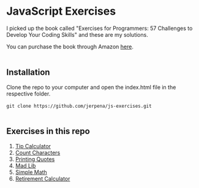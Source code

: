 # JavaScript Exercises

I picked up the book called "Exercises for Programmers: 57 Challenges to Develop Your Coding Skills" and these are my solutions.

You can purchase the book through Amazon [here](https://www.amazon.com/Exercises-Programmers-Challenges-Develop-Coding/dp/1680501224).
<br/>
<br/>

## Installation

Clone the repo to your computer and open the index.html file in the respective folder.  
<br/>
`git clone https://github.com/jerpena/js-exercises.git`  
<br/>

## Exercises in this repo

1. [Tip Calculator](https://github.com/jerpena/js-exercises/tree/main/tipCalculator)
2. [Count Characters](https://github.com/jerpena/js-exercises/tree/main/countCharacters)
3. [Printing Quotes](https://github.com/jerpena/js-exercises/tree/main/printingQuotes)
4. [Mad Lib](https://github.com/jerpena/js-exercises/tree/main/madLib)
5. [Simple Math](https://github.com/jerpena/js-exercises/tree/main/simpleMath)
6. [Retirement Calculator](https://github.com/jerpena/js-exercises/tree/main/retirementCalculator)